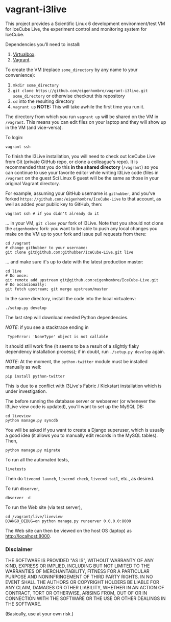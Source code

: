 vagrant-i3live
========================

This project provides a Scientific Linux 6 development
environment/test VM for IceCube Live, the experiment control and
monitoring system for IceCube.

Dependencies you'll need to install:

1. [Virtualbox](https://www.virtualbox.org/).
1. [Vagrant](http://vagrantup.com/).

To create the VM (replace `some_directory` by any name to your convenience):

1. `mkdir some_directory`
1. `git clone https://github.com/eigenhombre/vagrant-i3live.git some_directory` or otherwise checkout this repository
1. `cd` into the resulting directory
1. `vagrant up`  **NOTE:** This will take awhile the first time you run it.

The directory from which you run `vagrant up` will be shared on the VM
in `/vagrant`. This means you can edit files on your laptop and they
will show up in the VM (and vice-versa).

To login:

    vagrant ssh

To finish the I3Live installation, you will need to check out IceCube
Live from Git (private GitHub repo, or clone a colleague's repo). It
is recommended that you do this **in the shared directory**
(`/vagrant`) so you can continue to use your favorite editor while
writing I3Live code (files in `/vagrant` on the guest Sci Linux 6
guest will be the same as those in your original Vagrant directory.

For example, assuming your GitHub username is `githubber`, and you've
forked `https://github.com:/eigenhombre/IceCube-Live` to that account,
as well as added your public key to GitHub, then:

    vagrant ssh # if you didn't already do it

... in your VM, `git clone` *your* fork of I3Live. Note that you
should not clone the `eigenhombre` fork: you want to be able to push
any local changes you make on the VM up to your fork and issue pull
requests from there:

    cd /vagrant
    # change githubber to your username:
    git clone git@github.com:githubber/IceCube-Live.git live  

... and make sure it's up to date with the latest production master:

    cd live
    # Do once:
    git remote add upstream git@github.com:eigenhombre/IceCube-Live.git
    # Do occasionally:
    git fetch upstream; git merge upstream/master

In the same directory, install the code into the local virtualenv:

    ./setup.py develop

The last step will download needed Python dependencies.

*NOTE*: if you see a stacktrace ending in

     TypeError: 'NoneType' object is not callable

it should still work fine (it seems to be a result of a slightly flaky
dependency installation process); if in doubt, run `./setup.py
develop` again.

*NOTE*: At the moment, the `python-twitter` module must be installed
 manually as well:

    pip install python-twitter

This is due to a conflict with I3Live's Fabric / Kickstart
installation which is under investigation.

The before running the database server or webserver (or whenever the
I3Live view code is updated), you'll want to set up the MySQL DB:

    cd liveview
    python manage.py syncdb

You will be asked if you want to create a Django superuser, which is
usually a good idea (it allows you to manually edit records in the
MySQL tables). Then,

    python manage.py migrate

To run all the automated tests,

    livetests

Then do `livecmd launch`, `livecmd check`, `livecmd tail`, etc., as desired.

To run `dbserver`,

    dbserver -d

To run the Web site (via test server),

    cd /vagrant/live/liveview
    DJANGO_DEBUG=on python manage.py runserver 0.0.0.0:8000

The Web site can then be viewed on the host OS (laptop) as
[http://localhost:8000](http://localhost:8000).

### Disclaimer

THE SOFTWARE IS PROVIDED "AS IS", WITHOUT WARRANTY OF ANY KIND, EXPRESS OR
IMPLIED, INCLUDING BUT NOT LIMITED TO THE WARRANTIES OF MERCHANTABILITY,
FITNESS FOR A PARTICULAR PURPOSE AND NONINFRINGEMENT OF THIRD PARTY RIGHTS. IN
NO EVENT SHALL THE AUTHORS OR COPYRIGHT HOLDERS BE LIABLE FOR ANY CLAIM,
DAMAGES OR OTHER LIABILITY, WHETHER IN AN ACTION OF CONTRACT, TORT OR
OTHERWISE, ARISING FROM, OUT OF OR IN CONNECTION WITH THE SOFTWARE OR THE USE
OR OTHER DEALINGS IN THE SOFTWARE.

(Basically, use at your own risk.)
